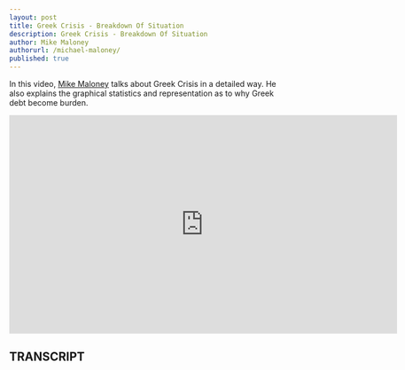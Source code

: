 ```yaml
---
layout: post
title: Greek Crisis - Breakdown Of Situation
description: Greek Crisis - Breakdown Of Situation
author: Mike Maloney
authorurl: /michael-maloney/
published: true
---
```


<p>In this video, <a href="/michael-maloney/">Mike Maloney</a> talks about Greek Crisis in a detailed way. He also explains the graphical statistics and representation as to why Greek debt become burden.</p>

<center><iframe width="700" height="394" src="https://www.youtube.com/embed/QowxTnF02DU" frameborder="0" allowfullscreen></iframe></center>

<h2>TRANSCRIPT</h2>

